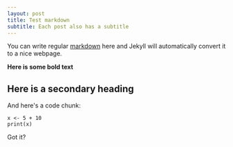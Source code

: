 ```yaml
---
layout: post
title: Test markdown
subtitle: Each post also has a subtitle
---
```


You can write regular [markdown](http://en.wikipedia.org/wiki/Markdown) here and Jekyll will automatically convert it to a nice webpage.

**Here is some bold text**

## Here is a secondary heading

And here's a code chunk:

~~~
x <- 5 + 10
print(x)
~~~

Got it?

